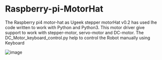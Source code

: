 # Raspberry-pi-MotorHat
The Raspberry pi4 motor-hat as Ugeek stepper motorHat v0.2 has used 
Ihe code written to work with Python and Python3. 
This motor driver give support to work with stepper-motor, servo-motor and DC-motor.
The DC_Motor_keyboard_control.py help to control the Robot manually using Keyboard



![image](https://user-images.githubusercontent.com/60856423/171486795-834d4f55-444f-4e24-b5d9-114013fd4e83.png)
